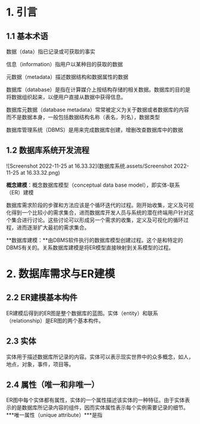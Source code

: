 # 1. 引言

## 1.1 基本术语

数据（data）指已记录或可获取的事实

信息（information）指用户以某种目的获取的数据

元数据（metadata）描述数据结构和数据属性的数据

数据库（database）是指在计算媒介上按结构存储的相关数据。数据库的目的是将数据组织起来，以便用户直接从数据中获得信息。

数据库元数据（database metadata）常常被定义为关于数据或者数据库的内容而不是数据本身，一般包括数据结构名称（表名，列名），数据类型

数据库管理系统（DBMS）是用来完成数据库创建，增删改查数据库中的数据

## 1.2 数据库系统开发流程

![Screenshot 2022-11-25 at 16.33.32](数据库系统.assets/Screenshot 2022-11-25 at 16.33.32.png)

**概念建模**：概念数据库模型（conceptual data base model），即实体-联系（ER）建模

数据库需求阶段的步骤和方法应该是个循环迭代的过程。刚开始收集，定义及可视化得到一个比较小的需求集合，进而数据库开发人员与系统的潜在终端用户针对这个集合进行讨论。这些讨论可以形成另一个需求的收集，定义及可视化的循环过程，进而逐渐扩大最初的需求集合。

**数据库建模：**由DBMS软件执行的数据库模型创建过程。这个是和特定的DBMS有关的。关系数据库建模是将ER模型直接映射到关系模型的过程。

# 2. 数据库需求与ER建模

## 2.2 ER建模基本构件

ER建模后得到的ER图是整个数据库的蓝图。实体（entity）和联系（relationship）是ER图的两个基本构件。

## 2.3 实体

实体用于描述数据库所记录的内容。实体可以表示现实世界中的众多概念，如人，地点，对象，事件，项目等。

## 2.4 属性（唯一和非唯一）

ER图中每个实体都有属性，实体的一个属性描述该实体的一种特征。由于实体表示的是数据库所记录内容的组件，因而实体属性表示每个实例需要记录的细节。***唯一属性（unique attribute）***是指











